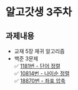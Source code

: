 # 알고갓생 3주차
## 과제내용
* 교재 5장 재귀 알고리즘
* 백준 3문제  
  ✅ [1181번 - 단어 정렬](https://www.acmicpc.net/problem/1181)  
  ✅ [10814번 - 나이순 정렬](https://www.acmicpc.net/problem/10814)  
  ✅ [18870번 - 좌표 압축](https://www.acmicpc.net/problem/18870)  
